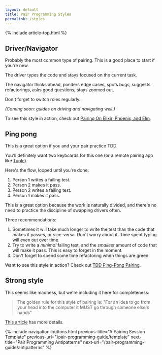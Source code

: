 ```yaml
---
layout: default
title: Pair Programming Styles
permalink: /styles
---
```


{% include article-top.html %}

## Driver/Navigator

Probably the most common type of pairing. This is a good place to start if you're new.

The driver types the code and stays focused on the current task. 

The navigator thinks ahead, ponders edge cases, spots bugs, suggests refactorings, asks good questions, stays zoomed out.

Don't forget to switch roles regularly.

_(Coming soon: guides on driving and navigating well.)_

To see this style in action, check out [Pairing On Elixir, Phoenix, and Elm](/pair-programming-guide/elixir-phoenix-elm).

## Ping pong

This is a great option if you and your pair practice TDD.

You'll definitely want two keyboards for this one (or a remote pairing app like [Tuple](https://tuple.app)).

Here's the flow, looped until you're done:

1. Person 1 writes a failing test.
2. Person 2 makes it pass.
3. Person 2 writes a failing test.
4. Person 1 makes it pass.

This is a great option because the work is naturally divided, and there's no need to practice the discipline of swapping drivers often.

Three recommendations:

1. Sometimes it will take much longer to write the test than the code that makes it passes, or vice-versa. Don't worry about it. Time spent typing will even out over time.
2. Try to write a _minimal_ failing test, and the _smallest_ amount of code that will make it pass. This is easy to forget in the moment.
3. Don't forget to spend some time refactoring when things are green.

Want to see this style in action? Check out [TDD Ping-Pong Pairing](/pair-programming-guide/tdd-ping-pong-ruby).

## Strong style

This seems like madness, but we're including it here for completeness:

> The golden rule for this style of pairing is: "For an idea to go from your head into the computer it MUST go through someone else's hands"

[This article](http://llewellynfalco.blogspot.com/2014/06/llewellyns-strong-style-pairing.html) has more details.

{% 
include navigation-buttons.html 
previous-title="A Pairing Session Template" 
previous-url="/pair-programming-guide/template"
next-title="Pair Programming Antipatterns"
next-url="/pair-programming-guide/antipatterns"
%}
